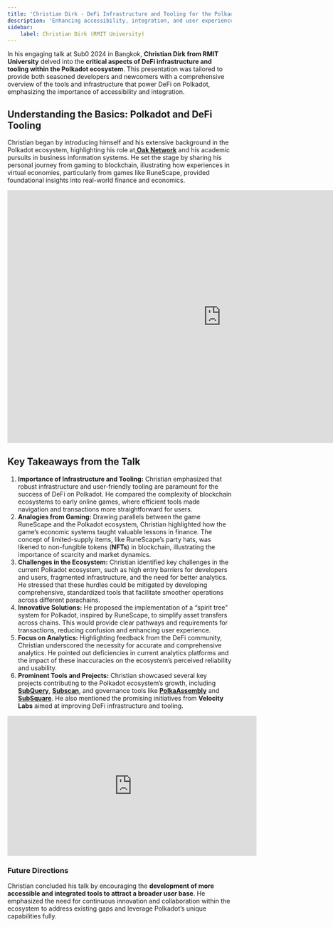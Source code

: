 ```yaml
---
title: 'Christian Dirk - DeFi Infrastructure and Tooling for the Polkadot Ecosystem'
description: 'Enhancing accessibility, integration, and user experience in the Polkadot ecosystem. DeFi infra and tooling insights from Christian Dirk'
sidebar:
    label: Christian Dirk (RMIT University)
---
```


In his engaging talk at Sub0 2024 in Bangkok, **Christian Dirk from RMIT University** delved into the **critical aspects of DeFi infrastructure and tooling within the Polkadot ecosystem**. This presentation was tailored to provide both seasoned developers and newcomers with a comprehensive overview of the tools and infrastructure that power DeFi on Polkadot, emphasizing the importance of accessibility and integration.

Understanding the Basics: Polkadot and DeFi Tooling
---------------------------------------------------

Christian began by introducing himself and his extensive background in the Polkadot ecosystem, highlighting his role at[ **Oak Network**](https://dablock.com/dapps/oak-network/) and his academic pursuits in business information systems. He set the stage by sharing his personal journey from gaming to blockchain, illustrating how experiences in virtual economies, particularly from games like RuneScape, provided foundational insights into real-world finance and economics.

<iframe allowfullscreen="allowfullscreen" frameborder="0" height="569" src="https://docs.google.com/presentation/d/e/2PACX-1vSiEj69ghSfKalxMoyFHURXAdQPrnmzi5pftzwB_D_-firkmY4CjU6M4E2_MqAAu94edyvVwYmy7jcx/embed?start=false&loop=false&delayms=60000" width="960"></iframe>

Key Takeaways from the Talk
---------------------------

1. **Importance of Infrastructure and Tooling:** Christian emphasized that robust infrastructure and user-friendly tooling are paramount for the success of DeFi on Polkadot. He compared the complexity of blockchain ecosystems to early online games, where efficient tools made navigation and transactions more straightforward for users.
2. **Analogies from Gaming:** Drawing parallels between the game RuneScape and the Polkadot ecosystem, Christian highlighted how the game’s economic systems taught valuable lessons in finance. The concept of limited-supply items, like RuneScape’s party hats, was likened to non-fungible tokens (**NFTs**) in blockchain, illustrating the importance of scarcity and market dynamics.
3. **Challenges in the Ecosystem:** Christian identified key challenges in the current Polkadot ecosystem, such as high entry barriers for developers and users, fragmented infrastructure, and the need for better analytics. He stressed that these hurdles could be mitigated by developing comprehensive, standardized tools that facilitate smoother operations across different parachains.
4. **Innovative Solutions:** He proposed the implementation of a “spirit tree” system for Polkadot, inspired by RuneScape, to simplify asset transfers across chains. This would provide clear pathways and requirements for transactions, reducing confusion and enhancing user experience.
5. **Focus on Analytics:** Highlighting feedback from the DeFi community, Christian underscored the necessity for accurate and comprehensive analytics. He pointed out deficiencies in current analytics platforms and the impact of these inaccuracies on the ecosystem’s perceived reliability and usability.
6. **Prominent Tools and Projects:** Christian showcased several key projects contributing to the Polkadot ecosystem’s growth, including [**SubQuery**](https://dablock.com/dapps/subquery/), [**Subscan**](https://dablock.com/dapps/subscan/), and governance tools like **[PolkaAssembly](https://dablock.com/dapps/polkassembly/)** and [**SubSquare**](https://dablock.com/dapps/subsquare/). He also mentioned the promising initiatives from **Velocity Labs** aimed at improving DeFi infrastructure and tooling.

<iframe allowfullscreen="allowfullscreen" frameborder="0" height="315" src="https://www.youtube.com/embed/HBq82D8FR-0?si=SKCzP-R1HZ2bdzEB" title="YouTube video player" width="560"></iframe>

### Future Directions

Christian concluded his talk by encouraging the **development of more accessible and integrated tools to attract a broader user base**. He emphasized the need for continuous innovation and collaboration within the ecosystem to address existing gaps and leverage Polkadot’s unique capabilities fully.